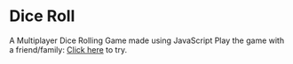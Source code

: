 # Dice Roll

A Multiplayer Dice Rolling Game made using JavaScript
Play the game with a friend/family: <a href = "https://prasium.github.io/DiceRoll/">Click here</a> to try.
